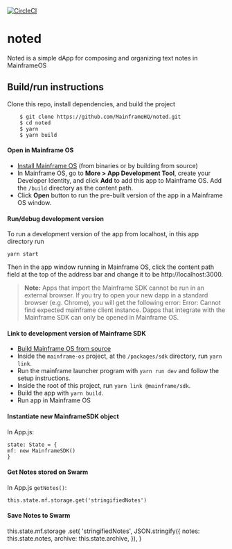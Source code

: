 [![CircleCI](https://circleci.com/gh/MainframeHQ/noted.svg?style=svg)](https://circleci.com/gh/MainframeHQ/noted)
# noted
Noted is a simple dApp for composing and organizing text notes in MainframeOS

## Build/run instructions
Clone this repo, install dependencies, and build the project
```
    $ git clone https://github.com/MainframeHQ/noted.git
    $ cd noted
    $ yarn
    $ yarn build
```

#### Open in Mainframe OS
- [Install Mainframe OS](docs.mainframe.com) (from binaries or by building from source)
- In Mainframe OS, go to **More > App Development Tool**, create your Developer Identity, and click **Add** to add this app to Mainframe OS. Add the `/build` directory as the content path.
- Click **Open** button to run the pre-built version of the app in a Mainframe OS window.

#### Run/debug development version
To run a development version of the app from localhost, in this app directory run
```
yarn start
```
Then in the app window running in Mainframe OS, click the content path field at the top of the address bar and change it to be http://localhost:3000.

>**Note:** Apps that import the Mainframe SDK cannot be run in an external browser. If you try to open your new dapp in a standard browser (e.g. Chrome), you will get the following error: Error: Cannot find expected mainframe client instance. Dapps that integrate with the Mainframe SDK can only be opened in Mainframe OS.

#### Link to development version of Mainframe SDK

- [Build Mainframe OS from source](https://docs.mainframe.com/docs/platform)
- Inside the `mainframe-os` project, at the `/packages/sdk` directory, run `yarn link`.
- Run the mainframe launcher program with `yarn run dev` and follow the setup instructions.
- Inside the root of this project, run `yarn link @mainframe/sdk`.
- Build the app with `yarn build`.
- Run app in Mainframe OS

#### Instantiate new MainframeSDK object
In App.js:

    state: State = {
    mf: new MainframeSDK()
    }

#### Get Notes stored on Swarm

In App.js `getNotes()`:

    this.state.mf.storage.get('stringifiedNotes')

#### Save Notes to Swarm

this.state.mf.storage
          .set(
            'stringifiedNotes',
            JSON.stringify({
              notes: this.state.notes,
              archive: this.state.archive,
            }),
          )
